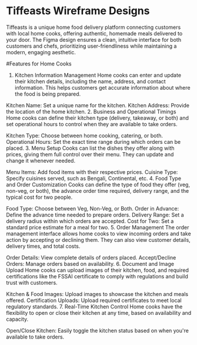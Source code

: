 # Tiffeasts Wireframe Designs
Tiffeasts is a unique home food delivery platform connecting customers with local home cooks, offering authentic, homemade meals delivered to your door. The Figma design ensures a clean, intuitive interface for both customers and chefs, prioritizing user-friendliness while maintaining a modern, engaging aesthetic.

#Features for Home Cooks
1. Kitchen Information Management
Home cooks can enter and update their kitchen details, including the name, address, and contact information. This helps customers get accurate information about where the food is being prepared.

Kitchen Name: Set a unique name for the kitchen.
Kitchen Address: Provide the location of the home kitchen.
2. Business and Operational Timings
Home cooks can define their kitchen type (delivery, takeaway, or both) and set operational hours to control when they are available to take orders.

Kitchen Type: Choose between home cooking, catering, or both.
Operational Hours: Set the exact time range during which orders can be placed.
3. Menu Setup
Cooks can list the dishes they offer along with prices, giving them full control over their menu. They can update and change it whenever needed.

Menu Items: Add food items with their respective prices.
Cuisine Type: Specify cuisines served, such as Bengali, Continental, etc.
4. Food Type and Order Customization
Cooks can define the type of food they offer (veg, non-veg, or both), the advance order time required, delivery range, and the typical cost for two people.

Food Type: Choose between Veg, Non-Veg, or Both.
Order in Advance: Define the advance time needed to prepare orders.
Delivery Range: Set a delivery radius within which orders are accepted.
Cost for Two: Set a standard price estimate for a meal for two.
5. Order Management
The order management interface allows home cooks to view incoming orders and take action by accepting or declining them. They can also view customer details, delivery times, and total costs.

Order Details: View complete details of orders placed.
Accept/Decline Orders: Manage orders based on availability.
6. Document and Image Upload
Home cooks can upload images of their kitchen, food, and required certifications like the FSSAI certificate to comply with regulations and build trust with customers.

Kitchen & Food Images: Upload images to showcase the kitchen and meals offered.
Certification Uploads: Upload required certificates to meet local regulatory standards.
7. Real-Time Kitchen Control
Home cooks have the flexibility to open or close their kitchen at any time, based on availability and capacity.

Open/Close Kitchen: Easily toggle the kitchen status based on when you're available to take orders.
